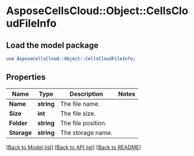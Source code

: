 # AsposeCellsCloud::Object::CellsCloudFileInfo 

## Load the model package
```perl
use AsposeCellsCloud::Object::CellsCloudFileInfo;
```

## Properties
Name | Type | Description | Notes
------------ | ------------- | ------------- | -------------
**Name** | **string** | The file name. |
**Size** | **int** | The file size. |
**Folder** | **string** | The file position. |
**Storage** | **string** | The storage name. |  

[[Back to Model list]](../README.md#documentation-for-models) [[Back to API list]](../README.md#documentation-for-api-endpoints) [[Back to README]](../README.md)

